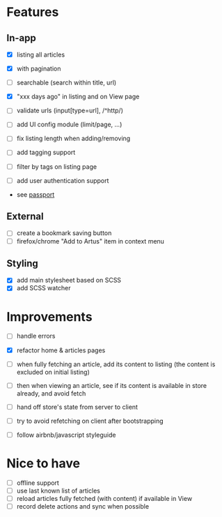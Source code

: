 # Features

## In-app

- [x] listing all articles
 - [x] with pagination
 - [ ] searchable (search within title, url)

- [x] "xxx days ago" in listing and on View page

- [ ] validate urls (input[type=url], /^http/)

- [ ] add UI config module (limit/page, ...)
 - [ ] fix listing length when adding/removing

- [ ] add tagging support
 - [ ] filter by tags on listing page

- [ ] add user authentication support
 - see [passport](https://github.com/jaredhanson/passport)

## External

- [ ] create a bookmark saving button
- [ ] firefox/chrome "Add to Artus" item in context menu

## Styling

- [x] add main stylesheet based on SCSS
 - [x] add SCSS watcher

# Improvements

- [ ] handle errors

- [x] refactor home & articles pages

- [ ] when fully fetching an article, add its content to listing (the content is excluded on initial listing)
 - [ ] then when viewing an article, see if its content is available in store already, and avoid fetch

- [ ] hand off store's state from server to client
 - [ ] try to avoid refetching on client after bootstrapping

- [ ] follow airbnb/javascript styleguide

# Nice to have

- [ ] offline support
 - [ ] use last known list of articles
 - [ ] reload articles fully fetched (with content) if available in View
 - [ ] record delete actions and sync when possible
